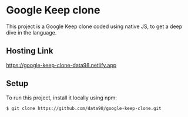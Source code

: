# Google Keep clone

This project is a Google Keep clone coded using native JS, to get a deep dive in the language.

## Hosting Link

https://google-keep-clone-data98.netlify.app

## Setup

To run this project, install it locally using npm:

```
$ git clone https://github.com/data98/google-keep-clone.git
```